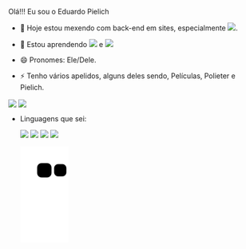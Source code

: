 Olá!!! Eu sou o Eduardo Pielich
- 🔭 Hoje estou mexendo com back-end em sites, especialmente <img height= 15cm src='https://upload.wikimedia.org/wikipedia/commons/thumb/2/27/PHP-logo.svg/2560px-javascript-logo.svg.png'>.

- 🌱 Estou aprendendo <img height= 15cm src='https://logodownload.org/wp-content/uploads/2022/04/javascript-logo-1.png'> e <img height= 15cm src='[https://bityli.com/MRQb1O](https://logos-world.net/wp-content/uploads/2021/10/Python-Symbol.png)'>

- 😄 Pronomes: Ele/Dele.

- ⚡ Tenho vários apelidos, alguns deles sendo, Películas, Polieter e Pielich. 

<div>
  <img align="center" height="120vh" src='https://github-readme-stats.vercel.app/api?username=Poliester2005&show_icons=true&theme=gotham'>
  <img align="center" height="120vh" src='https://github-readme-stats.vercel.app/api/top-langs/?username=Poliester2005&show_icons=true&theme=gotham&langs_count=3&layout=compact'>
</div>

- Linguagens que sei:

  <img height="80vh" src="https://cdn.jsdelivr.net/gh/devicons/devicon/icons/html5/html5-plain-wordmark.svg" />
  <img height="80vh" src="https://cdn.jsdelivr.net/gh/devicons/devicon/icons/css3/css3-plain-wordmark.svg" />
  <img height="80vh" src="https://cdn.jsdelivr.net/gh/devicons/devicon/icons/php/php-plain.svg"/>
  <img height="80vh" src="https://cdn.jsdelivr.net/gh/devicons/devicon/icons/javascript/javascript-plain.svg" />
  
    ![Snake animation](https://github.com/poliester2005/poliester2005/blob/output/github-contribution-grid-snake.svg)
